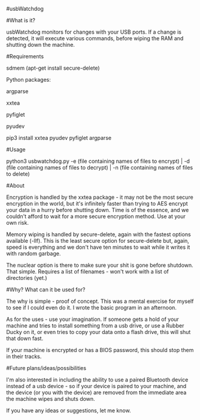 #usbWatchdog

#What is it?

usbWatchdog monitors for changes with your USB ports. If a change is detected, it will execute various commands, before wiping the RAM and shutting down the machine.

#Requirements

sdmem (apt-get install secure-delete)

Python packages:

argparse

xxtea

pyfiglet

pyudev

pip3 install xxtea pyudev pyfiglet argparse

#Usage

python3 usbwatchdog.py -e (file containing names of files to encrypt) | -d (file containing names of files to decrypt) | -n (file containing names of files to delete)

#About

Encryption is handled by the xxtea package - it may not be the most secure encryption in the world, but it's infinitely faster than trying to AES encrypt your data in a hurry before shutting down. Time is of the essence, and we couldn't afford to wait for a more secure encryption method. Use at your own risk.

Memory wiping is handled by secure-delete, again with the fastest options available (-llf). This is the least secure option for secure-delete but, again, speed is everything and we don't have ten minutes to wait while it writes it with random garbage.

The nuclear option is there to make sure your shit is gone before shutdown. That simple. Requires a list of filenames - won't work with a list of directories (yet.)

#Why? What can it be used for?

The why is simple - proof of concept. This was a mental exercise for myself to see if I could even do it. I wrote the basic program in an afternoon.

As for the uses - use your imagination. If someone gets a hold of your machine and tries to install something from a usb drive, or use a Rubber Ducky on it, or even tries to copy your data onto a flash drive, this will shut that down fast.

If your machine is encrypted or has a BIOS password, this should stop them in their tracks.

#Future plans/ideas/possibilities

I'm also interested in including the ability to use a paired Bluetooth device instead of a usb device - so if your device is paired to your machine, and the device (or you with the device) are removed from the immediate area the machine wipes and shuts down.

If you have any ideas or suggestions, let me know.
